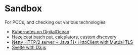 # Sandbox

For POCs, and checking out various technologies

* [Kubernetes on DigitalOcean](kubernetes/)
* [Hazelcast batch put, calculators, custom discovery](hazelcast/)
* [Netty HTTP/2 server + Java 11+ HttpClient with Mutual TLS](netty/)
* [Svelte with D3.js](svelte/)
